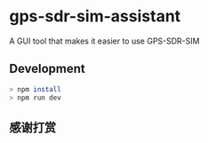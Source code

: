 # gps-sdr-sim-assistant
A GUI tool that makes it easier to use GPS-SDR-SIM

## Development
```Bash
> npm install
> npm run dev
```
## 感谢打赏
